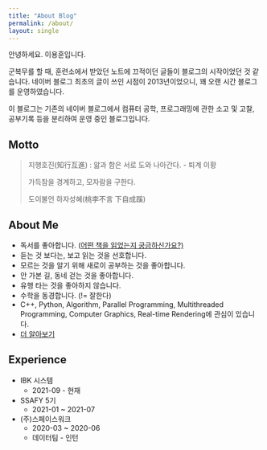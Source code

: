 ```yaml
---
title: "About Blog"
permalink: /about/
layout: single
---
```


안녕하세요. 이용훈입니다.

군복무를 할 때, 훈련소에서 받았던 노트에 끄적이던 글들이 블로그의 시작이었던 것 같습니다. 네이버 블로그 최초의 글이 쓰인 시점이 2013년이었으니, 꽤 오랜 시간 블로그를 운영하였습니다. 

이 블로그는 기존의 네이버 블로그에서 컴퓨터 공학, 프로그래밍에 관한 소고 및 고찰, 공부기록 등을 분리하여 운영 중인 블로그입니다.

## Motto

> 지행호진(知行互進) : 앎과 함은 서로 도와 나아간다. - 퇴계 이황
>
> 가득참을 경계하고, 모자람을 구한다.
>
> 도이불언 하자성혜(桃李不言 下自成蹊)

## About Me

- 독서를 좋아합니다. ([어떤 책을 읽었는지 궁금하신가요?)](https://www.notion.so/ca602a1a35bc4ddb9ea316daf2cb5718?v=883f218af9d74b8692b5b52a9ee1c10c)
- 듣는 것 보다는, 보고 읽는 것을 선호합니다.
- 모르는 것을 알기 위해 새로이 공부하는 것을 좋아합니다.
- 안 가본 길, 동네 걷는 것을 좋아합니다.
- 유행 타는 것을 좋아하지 않습니다.
- 수학을 동경합니다. (!= 잘한다)
- C++, Python, Algorithm, Parallel Programming, Multithreaded Programming, Computer Graphics, Real-time Rendering에 관심이 있습니다.
- [더 알아보기](https://www.notion.so/Root-a6aa338190c54d91a7bbe6724c1f46e1)

## Experience

- IBK 시스템
  - 2021-09 - 현재
- SSAFY 5기
  - 2021-01 ~ 2021-07
- (주)스페이스워크
  - 2020-03 ~ 2020-06
  - 데이터팀 - 인턴